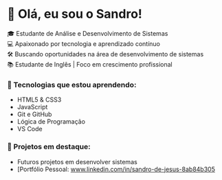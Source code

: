 # 👋 Olá, eu sou o Sandro!

🎓 Estudante de Análise e Desenvolvimento de Sistemas  
💻 Apaixonado por tecnologia e aprendizado contínuo  
🛠️ Buscando oportunidades na área de desenvolvimento de sistemas  
📚 Estudante de Inglês | Foco em crescimento profissional

### 🚀 Tecnologias que estou aprendendo:
- HTML5 & CSS3  
- JavaScript  
- Git e GitHub  
- Lógica de Programação  
- VS Code
### 📌 Projetos em destaque:
- Futuros projetos em desenvolver sistemas
- [Portfólio Pessoal: www.linkedin.com/in/sandro-de-jesus-8ab84b305

<!--
**Sandrojbs/Sandrojbs** is a ✨ _special_ ✨ repository because its `README.md` (this file) appears on your GitHub profile.

Here are some ideas to get you started:

- 🔭 I’m currently working on ...
- 🌱 I’m currently learning ...
- 👯 I’m looking to collaborate on ...
- 🤔 I’m looking for help with ...
- 💬 Ask me about ...
- 📫 How to reach me: ...
- 😄 Pronouns: ...
- ⚡ Fun fact: ...
-->
